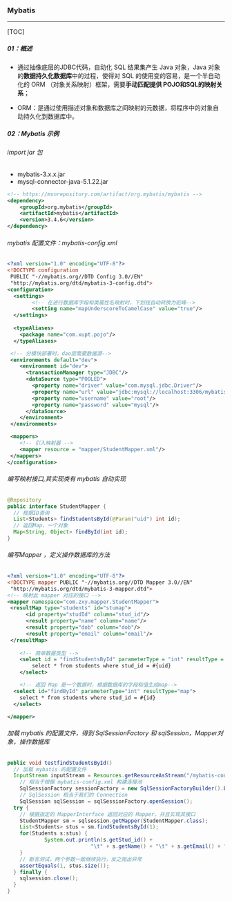 ### Mybatis

------

[TOC]

##### 01：概述

- 通过抽像底层的JDBC代码，自动化 SQL 结果集产生 Java 对象，Java 对象的**数据持久化数据库**中的过程，使得对 SQL 的使用变的容易，是一个半自动化的 ORM （对象关系映射）框架，需要**手动匹配提供 POJO和SQL的映射关系**；

- ORM：是通过使用描述对象和数据库之间映射的元数据，将程序中的对象自动持久化到数据库中。

##### 02：Mybatis 示例

###### import jar 包

- mybatis-3.x.x.jar
- mysql-connector-java-5.1.22.jar

```xml
<!-- https://mvnrepository.com/artifact/org.mybatis/mybatis -->
<dependency>
    <groupId>org.mybatis</groupId>
    <artifactId>mybatis</artifactId>
    <version>3.4.6</version>
</dependency>
```

###### mybatis 配置文件：mybatis-config.xml

```xml
<?xml version="1.0" encoding="UTF-8"?>
<!DOCTYPE configuration
 PUBLIC "-//mybatis.org//DTD Config 3.0//EN"
 "http://mybatis.org/dtd/mybatis-3-config.dtd">
<configuration>
  <settings>
        <!-- 在进行数据库字段和类属性名映射时，下划线自动转换为驼峰-->
        <setting name="mapUnderscoreToCamelCase" value="true"/>
  </settings>
  
  <typeAliases>
    <package name="com.xupt.pojo"/>
  </typeAliases>

 <!-- 分模块部署时，dao层需要数据源-->
 <environments default="dev">
    <environment id="dev">
      <transactionManager type="JDBC"/>
      <dataSource type="POOLED">
        <property name="driver" value="com.mysql.jdbc.Driver"/>
        <property name="url" value="jdbc:mysql://localhost:3306/mybatis4?useSSL=true"/>
        <property name="username" value="root"/>
        <property name="password" value="mysql"/>
      </dataSource>
    </environment>
 </environments>

 <mappers>
    <!-- 引入映射器 -->
    <mapper resource = "mapper/StudentMapper.xml"/>
 </mappers>
</configuration>
```

###### 编写映射接口,其实现类有 mybatis 自动实现 

```java
@Repository
public interface StudentMapper {
  // 根据ID查询
  List<Students> findStudentsById(@Param("uid") int id);
  // 返回Map，一个对象
  Map<String, Object> findById(int id);
}
```

###### 编写Mapper ，定义操作数据库的方法

```xml
<?xml version="1.0" encoding="UTF-8"?>
<!DOCTYPE mapper PUBLIC "-//mybatis.org//DTD Mapper 3.0//EN"
 "http://mybatis.org/dtd/mybatis-3-mapper.dtd">
<!-- 映射此 mapper 对应的接口 -->
<mapper namespace="com.zxy.mapper.StudentMapper">
 <resultMap type="students" id="stumap">
      <id property="studId" column="stud_id"/>
      <result property="name" column="name"/>
      <result property="dob" column="dob"/>
      <result property="email" column="email"/>
 </resultMap>
 
	<!-- 简单数据类型 -->
	<select id = "findStudentsById" parameterType = "int" resultType = "students">
    	select * from students where stud_id = #{uid}
	</select>

	<!-- 返回 Map 是一个数据时，根据数据库的字段和值生成map-->
  <select id="findById" parameterType="int" resultType="map">
    select * from students where stud_id = #{id}
  </select>

</mapper>
```

###### 加载 mybatis 的配置文件，得到 SqlSessionFactory 和 sqlSession，Mapper对象，操作数据库

```java
public void testfindStudentsById()
  // 加载 mybatis 的配置文件
  InputStream inputStream = Resources.getResourceAsStream("/mybatis-config.xml");
	// 相当于根据 mybatis-config.xml 构建连接池
	SqlSessionFactory sessionFactory = new SqlSessionFactoryBuilder().build(inputStream);
	// SqlSession 相当于我们的 Connection
	SqlSession sqlSession = sqlSessionFactory.openSession();
  try {
    // 根据指定的 MapperInterface 返回对应的 Mapper，并且实现其接口
    StudentMapper sm = sqlsession.getMapper(StudentMapper.class);
    List<Students> stus = sm.findStudentsById(1);
    for(Students s:stus) {
     		System.out.println(s.getStud_id() +
                           "\t" + s.getName() + "\t" + s.getEmail() + "\t");
    }
    // 断言测试，两个参数一致继续执行，反之抛出异常
    assertEquals(1, stus.size());
  } finally {
    sqlsession.close();
  }
}
```